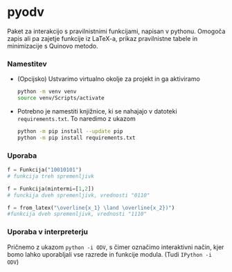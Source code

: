 # pyodv
Paket za interakcijo s pravilnistnimi funkcijami, napisan v pythonu. Omogoča zapis ali pa zajetje funkcije iz LaTeX-a, prikaz pravilnistne tabele in minimizacije s Quinovo metodo.

### Namestitev
- (Opcijsko) Ustvarimo virtualno okolje za projekt in ga aktiviramo
  ```bash
  python -m venv venv
  source venv/Scripts/activate
  ```

- Potrebno je namestiti knjižnice, ki se nahajajo v datoteki `requirements.txt`. To naredimo z ukazom

  ```bash
  python -m pip install --update pip
  python -m pip install requirements.txt
  ```
### Uporaba
```python
f = Funkcija("10010101")
# funkcija treh spremenljivk

f = Funkcija(mintermi=[1,2])
# funckija dveh spremenljivk, vrednosti "0110"

f = from_latex("\overline{x_1} \land \overline{x_2})")
#funkcija dveh spremenljivk, vrednosti "1110"
```

### Uporaba v interpreterju

Pričnemo z ukazom `python -i ODV`, s čimer označimo interaktivni način, kjer bomo lahko uporabljali vse razrede in funkcije modula. (Tudi `IPython -i ODV`)
